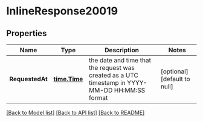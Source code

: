 # InlineResponse20019

## Properties
Name | Type | Description | Notes
------------ | ------------- | ------------- | -------------
**RequestedAt** | [**time.Time**](time.Time.md) | the date and time that the request was created as a UTC timestamp in YYYY-MM-DD HH:MM:SS format | [optional] [default to null]

[[Back to Model list]](../README.md#documentation-for-models) [[Back to API list]](../README.md#documentation-for-api-endpoints) [[Back to README]](../README.md)

